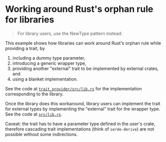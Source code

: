 # Working around Rust's orphan rule for libraries

> For library users, use the NewType pattern instead.

This example shows how libraries can work around Rust's orphan rule while providing a trait, by

1. including a dummy type parameter,
1. introducing a generic wrapper type,
1. providing another "external" trait to be implemented by external crates, and
1. using a blanket implementation.

See the code at [`trait_provider/src/lib.rs`](https://github.com/SichangHe/work_around_orphan_check.rs/blob/main/trait_provider/src/lib.rs) for the implementation corresponding to the library.

Once the library does this workaround, library users can implement the trait for external types by implementing the "external" trait for the wrapper type. See the code at [`src/lib.rs`](https://github.com/SichangHe/work_around_orphan_check.rs/blob/main/src/lib.rs).

Caveat: the trait has to have a parameter type defined in the user's crate, therefore cascading trait implementations (think of `serde-derive`) are not possible without some indirections.
